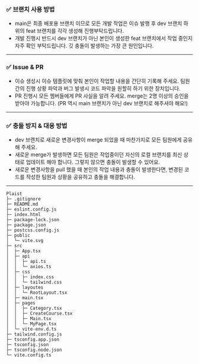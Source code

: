 ### ✅ 브랜치 사용 방법
- main은 최종 배포용 브랜치 이므로 모든 개발 작업은 이슈 발행 후 dev 브랜치 하위의 feat 브랜치를 각각 생성해 진행부탁드립니다.
- 개발 진행시 반드시 dev 브랜치가 아닌 본인이 생성한 feat 브랜치에서 작업 중인지 자주 확인 부탁드립니다. 깃 충돌이 발생하는 가장 큰 원인입니다.
---

### ✅ Issue & PR
- 이슈 생성시 이슈 템플릿에 맞춰 본인이 작업할 내용을 간단히 기록해 주세요. 팀원간의 진행 상황 파악과 버그 발생시 코드 파악을 원할히 하기 위한 장치입니다.
- PR 진행시 모든 멤버들에게 PR 사실을 알려 주세요. merge는 2명 이상의 승인을 받아야 가능합니다. (PR 역시 main 브랜치가 아닌 dev 브랜치로 해주셔야 해요!)
---

### ✅ 충돌 방지 & 대응 방법
- dev 브랜치로 새로운 변경사항이 merge 되었을 때 마찬가지로 모든 팀원에게 공유해 주세요.
- 새로운 merge가 발생하면 모든 팀원은 작업중이던 자신의 로컬 브랜치를 최신 상태로 업데이트 해야 합니다. 그렇지 않으면 충돌이 발생할 수 있어요.
- 새로운 변경사항을 pull 했을 때 본인의 작업 내용과 충돌이 발생한다면, 변경된 코드를 작성한 팀원과 상황을 공유하고 충돌을 해결합니다.
---

```
Plaist
├─ .gitignore
├─ README.md
├─ eslint.config.js
├─ index.html
├─ package-lock.json
├─ package.json
├─ postcss.config.js
├─ public
│  └─ vite.svg
├─ src
│  ├─ App.tsx
│  ├─ api
│  │  ├─ api.ts
│  │  └─ axios.ts
│  ├─ css
│  │  ├─ index.css
│  │  └─ tailwind.css
│  ├─ layoutes
│  │  └─ RootLayout.tsx
│  ├─ main.tsx
│  ├─ pages
│  │  ├─ Category.tsx
│  │  ├─ CreateCourse.tsx
│  │  ├─ Main.tsx
│  │  └─ MyPage.tsx
│  └─ vite-env.d.ts
├─ tailwind.config.js
├─ tsconfig.app.json
├─ tsconfig.json
├─ tsconfig.node.json
└─ vite.config.ts

```
